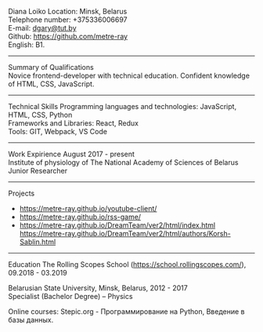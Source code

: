 Diana Loiko 
Location: Minsk, Belarus  
Telephone number: +375336006697  
E-mail: dgary@tut.by  
Github: https://github.com/metre-ray  
English: B1.
________________________________________
Summary of Qualifications 	
Novice frontend-developer with technical education. Confident knowledge of HTML, CSS, JavaScript. 
________________________________________
Technical Skills
Programming languages and technologies: JavaScript, HTML, CSS, Python  
Frameworks and Libraries: React, Redux  
Tools: GIT, Webpack, VS Code  
________________________________________
Work Expirience
August 2017 - present  
Institute of physiology of The National Academy of Sciences of Belarus  
Junior Researcher
________________________________________
Projects
- https://metre-ray.github.io/youtube-client/
- https://metre-ray.github.io/rss-game/
- https://metre-ray.github.io/DreamTeam/ver2/html/index.html  
    https://metre-ray.github.io/DreamTeam/ver2/html/authors/Korsh-Sablin.html
________________________________________
Education
The Rolling Scopes School (https://school.rollingscopes.com/), 09.2018 - 03.2019   

Belarusian State University, Minsk, Belarus, 2012 - 2017  
Specialist (Bachelor Degree) – Physics  

Online courses:
Stepic.org - Программирование на Python, Введение в базы данных.
